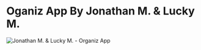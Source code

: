 # Oganiz App By Jonathan M. & Lucky M.

![Jonathan M. & Lucky M. - Organiz App](https://s6.gifyu.com/images/S6b6Z.md.gif "Demo")